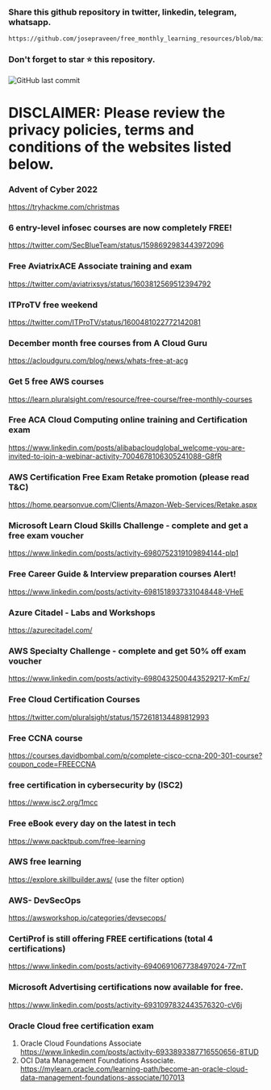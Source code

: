 ### Share this github repository in twitter, linkedin, telegram, whatsapp. 
```
https://github.com/josepraveen/free_monthly_learning_resources/blob/main/resources/readme.md
```

### Don't forget to star ⭐ this repository. 

![GitHub last commit](https://img.shields.io/github/last-commit/josepraveen/free_monthly_learning_resources)


# DISCLAIMER: Please review the privacy policies, terms and conditions of the websites listed below.

### Advent of Cyber 2022
https://tryhackme.com/christmas

### 6 entry-level infosec courses are now completely FREE! 
https://twitter.com/SecBlueTeam/status/1598692983443972096

### Free AviatrixACE Associate training and exam 
https://twitter.com/aviatrixsys/status/1603812569512394792

### ITProTV free weekend
https://twitter.com/ITProTV/status/1600481022772142081

### December month free courses from A Cloud Guru 
https://acloudguru.com/blog/news/whats-free-at-acg

### Get 5 free  AWS courses 
https://learn.pluralsight.com/resource/free-course/free-monthly-courses

### Free ACA Cloud Computing online training and Certification exam
https://www.linkedin.com/posts/alibabacloudglobal_welcome-you-are-invited-to-join-a-webinar-activity-7004678106305241088-G8fR

### AWS Certification Free Exam Retake promotion (please read T&C)
https://home.pearsonvue.com/Clients/Amazon-Web-Services/Retake.aspx 
  
### Microsoft Learn Cloud Skills Challenge - complete and get a free exam voucher
https://www.linkedin.com/posts/activity-6980752319109894144-plp1
 
### Free Career Guide & Interview preparation courses Alert!
https://www.linkedin.com/posts/activity-6981518937331048448-VHeE

### Azure Citadel - Labs and Workshops
https://azurecitadel.com/

### AWS Specialty Challenge - complete and get 50% off exam voucher
https://www.linkedin.com/posts/activity-6980432500443529217-KmFz/
  
### Free Cloud Certification Courses
https://twitter.com/pluralsight/status/1572618134489812993  

### Free CCNA course 
https://courses.davidbombal.com/p/complete-cisco-ccna-200-301-course?coupon_code=FREECCNA
   
### free certification in cybersecurity by (ISC2)
https://www.isc2.org/1mcc
 

### Free eBook every day on the latest in tech 
https://www.packtpub.com/free-learning

### AWS free learning
https://explore.skillbuilder.aws/ (use the filter option)

### AWS- DevSecOps 
https://awsworkshop.io/categories/devsecops/

### CertiProf is still offering FREE certifications (total 4 certifications)
https://www.linkedin.com/posts/activity-6940691067738497024-7ZmT

### Microsoft Advertising certifications now available for free. 
https://www.linkedin.com/posts/activity-6931097832443576320-cV6j

### Oracle Cloud free certification exam 
1) Oracle Cloud Foundations Associate 
https://www.linkedin.com/posts/activity-6933893387716550656-8TUD
2) OCI Data Management Foundations Associate.
https://mylearn.oracle.com/learning-path/become-an-oracle-cloud-data-management-foundations-associate/107013
  
